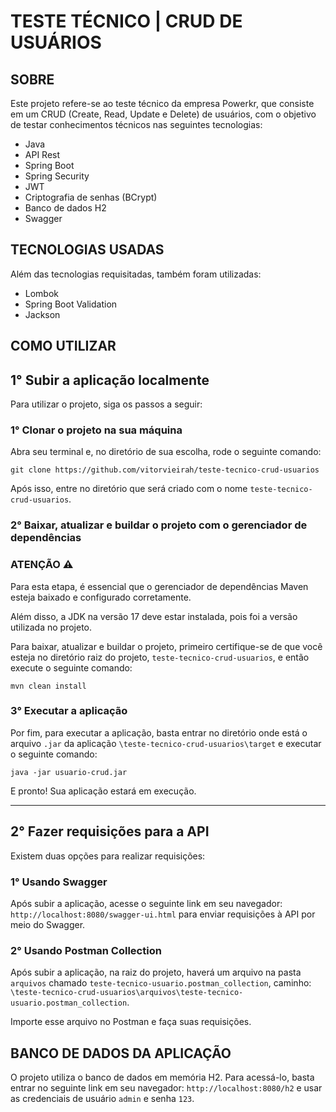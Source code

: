 # TESTE TÉCNICO | CRUD DE USUÁRIOS

## SOBRE
Este projeto refere-se ao teste técnico da empresa Powerkr, que consiste em um CRUD (Create, Read, Update e Delete) de usuários, com o objetivo de testar conhecimentos técnicos nas seguintes tecnologias:

- Java
- API Rest
- Spring Boot
- Spring Security
- JWT
- Criptografia de senhas (BCrypt)
- Banco de dados H2
- Swagger

## TECNOLOGIAS USADAS
Além das tecnologias requisitadas, também foram utilizadas:

- Lombok
- Spring Boot Validation
- Jackson

## COMO UTILIZAR

## 1° Subir a aplicação localmente

Para utilizar o projeto, siga os passos a seguir:

### 1° Clonar o projeto na sua máquina
Abra seu terminal e, no diretório de sua escolha, rode o seguinte comando:
```
git clone https://github.com/vitorvieirah/teste-tecnico-crud-usuarios
```

Após isso, entre no diretório que será criado com o nome `teste-tecnico-crud-usuarios`.

### 2° Baixar, atualizar e buildar o projeto com o gerenciador de dependências

### ATENÇÃO ⚠️
Para esta etapa, é essencial que o gerenciador de dependências Maven esteja baixado e configurado corretamente.

Além disso, a JDK na versão 17 deve estar instalada, pois foi a versão utilizada no projeto.

Para baixar, atualizar e buildar o projeto, primeiro certifique-se de que você esteja no diretório raiz do projeto, `teste-tecnico-crud-usuarios`, e então execute o seguinte comando:
```
mvn clean install
```

### 3° Executar a aplicação
Por fim, para executar a aplicação, basta entrar no diretório onde está o arquivo `.jar` da aplicação `\teste-tecnico-crud-usuarios\target` e executar o seguinte comando:
```
java -jar usuario-crud.jar   
```

E pronto! Sua aplicação estará em execução.

---

## 2° Fazer requisições para a API

Existem duas opções para realizar requisições:

### 1° Usando Swagger
Após subir a aplicação, acesse o seguinte link em seu navegador: `http://localhost:8080/swagger-ui.html` para enviar requisições à API por meio do Swagger.

### 2° Usando Postman Collection
Após subir a aplicação, na raiz do projeto, haverá um arquivo na pasta `arquivos` chamado `teste-tecnico-usuario.postman_collection`, caminho: `\teste-tecnico-crud-usuarios\arquivos\teste-tecnico-usuario.postman_collection`. 

Importe esse arquivo no Postman e faça suas requisições.

## BANCO DE DADOS DA APLICAÇÃO 
O projeto utiliza o banco de dados em memória H2. Para acessá-lo, basta entrar no seguinte link em seu navegador: `http://localhost:8080/h2` e usar as credenciais de usuário `admin` e senha `123`.





